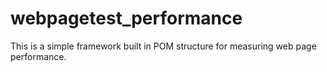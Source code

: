 # webpagetest_performance
This is a simple framework built in POM structure for measuring web page performance.
